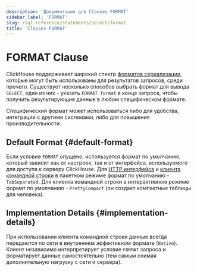 ```yaml
---
description: 'Документация для Clauses FORMAT'
sidebar_label: 'FORMAT'
slug: /sql-reference/statements/select/format
title: 'Clauses FORMAT'
---
```



# FORMAT Clause

ClickHouse поддерживает широкий спектр [форматов сериализации](../../../interfaces/formats.md), которые могут быть использованы для результатов запросов, среди прочего. Существует несколько способов выбрать формат для вывода `SELECT`, один из них - указать `FORMAT format` в конце запроса, чтобы получить результирующие данные в любом специфическом формате.

Специфический формат может использоваться либо для удобства, интеграции с другими системами, либо для повышения производительности.

## Default Format {#default-format}

Если условие `FORMAT` опущено, используется формат по умолчанию, который зависит как от настроек, так и от интерфейса, используемого для доступа к серверу ClickHouse. Для [HTTP интерфейса](../../../interfaces/http.md) и [клиента командной строки](../../../interfaces/cli.md) в пакетном режиме формат по умолчанию - `TabSeparated`. Для клиента командной строки в интерактивном режиме формат по умолчанию - `PrettyCompact` (он создает компактные таблицы для человека).

## Implementation Details {#implementation-details}

При использовании клиента командной строки данные всегда передаются по сети в внутреннем эффективном формате (`Native`). Клиент независимо интерпретирует условие `FORMAT` запроса и форматирует данные самостоятельно (тем самым снимая дополнительную нагрузку с сети и сервера).
